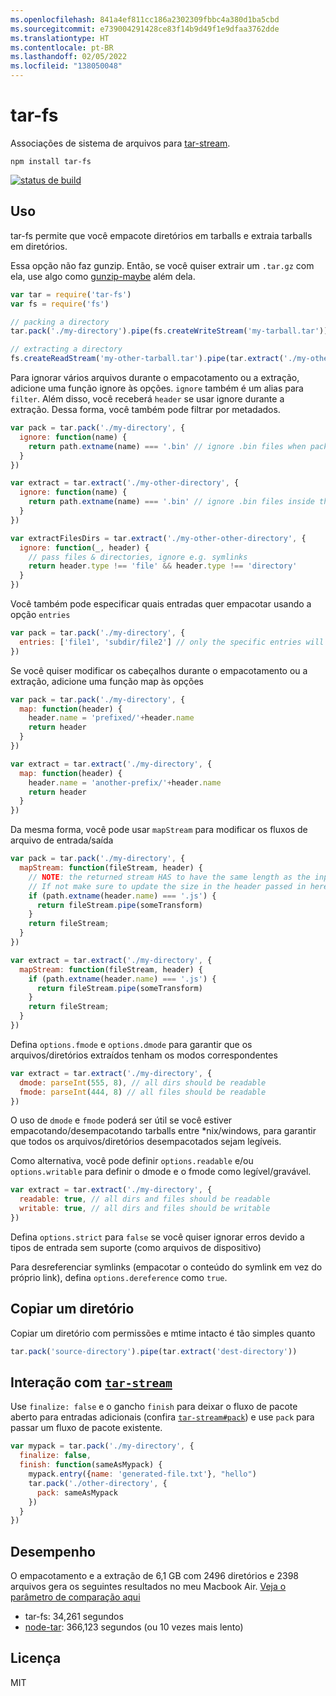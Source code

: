 ```yaml
---
ms.openlocfilehash: 841a4ef811cc186a2302309fbbc4a380d1ba5cbd
ms.sourcegitcommit: e739004291428ce83f14b9d49f1e9dfaa3762dde
ms.translationtype: HT
ms.contentlocale: pt-BR
ms.lasthandoff: 02/05/2022
ms.locfileid: "138050048"
---
```

# <a name="tar-fs"></a>tar-fs

Associações de sistema de arquivos para [tar-stream](https://github.com/mafintosh/tar-stream).

```
npm install tar-fs
```

[![status de build](https://secure.travis-ci.org/mafintosh/tar-fs.png)](http://travis-ci.org/mafintosh/tar-fs)

## <a name="usage"></a>Uso

tar-fs permite que você empacote diretórios em tarballs e extraia tarballs em diretórios.

Essa opção não faz gunzip. Então, se você quiser extrair um `.tar.gz` com ela, use algo como [gunzip-maybe](https://github.com/mafintosh/gunzip-maybe) além dela.

``` js
var tar = require('tar-fs')
var fs = require('fs')

// packing a directory
tar.pack('./my-directory').pipe(fs.createWriteStream('my-tarball.tar'))

// extracting a directory
fs.createReadStream('my-other-tarball.tar').pipe(tar.extract('./my-other-directory'))
```

Para ignorar vários arquivos durante o empacotamento ou a extração, adicione uma função ignore às opções. `ignore` também é um alias para `filter`. Além disso, você receberá `header` se usar ignore durante a extração.
Dessa forma, você também pode filtrar por metadados.

``` js
var pack = tar.pack('./my-directory', {
  ignore: function(name) {
    return path.extname(name) === '.bin' // ignore .bin files when packing
  }
})

var extract = tar.extract('./my-other-directory', {
  ignore: function(name) {
    return path.extname(name) === '.bin' // ignore .bin files inside the tarball when extracing
  }
})

var extractFilesDirs = tar.extract('./my-other-other-directory', {
  ignore: function(_, header) {
    // pass files & directories, ignore e.g. symlinks
    return header.type !== 'file' && header.type !== 'directory'
  }
})
```

Você também pode especificar quais entradas quer empacotar usando a opção `entries`

```js
var pack = tar.pack('./my-directory', {
  entries: ['file1', 'subdir/file2'] // only the specific entries will be packed
})
```

Se você quiser modificar os cabeçalhos durante o empacotamento ou a extração, adicione uma função map às opções

``` js
var pack = tar.pack('./my-directory', {
  map: function(header) {
    header.name = 'prefixed/'+header.name
    return header
  }
})

var extract = tar.extract('./my-directory', {
  map: function(header) {
    header.name = 'another-prefix/'+header.name
    return header
  }
})
```

Da mesma forma, você pode usar `mapStream` para modificar os fluxos de arquivo de entrada/saída

``` js
var pack = tar.pack('./my-directory', {
  mapStream: function(fileStream, header) {
    // NOTE: the returned stream HAS to have the same length as the input stream.
    // If not make sure to update the size in the header passed in here.
    if (path.extname(header.name) === '.js') {
      return fileStream.pipe(someTransform)
    }
    return fileStream;
  }
})

var extract = tar.extract('./my-directory', {
  mapStream: function(fileStream, header) {
    if (path.extname(header.name) === '.js') {
      return fileStream.pipe(someTransform)
    }
    return fileStream;
  }
})
```

Defina `options.fmode` e `options.dmode` para garantir que os arquivos/diretórios extraídos tenham os modos correspondentes

``` js
var extract = tar.extract('./my-directory', {
  dmode: parseInt(555, 8), // all dirs should be readable
  fmode: parseInt(444, 8) // all files should be readable
})
```

O uso de `dmode` e `fmode` poderá ser útil se você estiver empacotando/desempacotando tarballs entre *nix/windows, para garantir que todos os arquivos/diretórios desempacotados sejam legíveis.

Como alternativa, você pode definir `options.readable` e/ou `options.writable` para definir o dmode e o fmode como legível/gravável.

``` js
var extract = tar.extract('./my-directory', {
  readable: true, // all dirs and files should be readable
  writable: true, // all dirs and files should be writable
})
```

Defina `options.strict` para `false` se você quiser ignorar erros devido a tipos de entrada sem suporte (como arquivos de dispositivo)

Para desreferenciar symlinks (empacotar o conteúdo do symlink em vez do próprio link), defina `options.dereference` como `true`.

## <a name="copy-a-directory"></a>Copiar um diretório

Copiar um diretório com permissões e mtime intacto é tão simples quanto

``` js
tar.pack('source-directory').pipe(tar.extract('dest-directory'))
```

## <a name="interaction-with-tar-stream"></a>Interação com [`tar-stream`](https://github.com/mafintosh/tar-stream)

Use `finalize: false` e o gancho `finish` para deixar o fluxo de pacote aberto para entradas adicionais (confira [`tar-stream#pack`](https://github.com/mafintosh/tar-stream#packing)) e use `pack` para passar um fluxo de pacote existente.

``` js
var mypack = tar.pack('./my-directory', {
  finalize: false,
  finish: function(sameAsMypack) {
    mypack.entry({name: 'generated-file.txt'}, "hello")
    tar.pack('./other-directory', {
      pack: sameAsMypack
    })
  }
})
```


## <a name="performance"></a>Desempenho

O empacotamento e a extração de 6,1 GB com 2496 diretórios e 2398 arquivos gera os seguintes resultados no meu Macbook Air.
[Veja o parâmetro de comparação aqui](https://gist.github.com/mafintosh/8102201)

* tar-fs: 34,261 segundos
* [node-tar](https://github.com/isaacs/node-tar): 366,123 segundos (ou 10 vezes mais lento)

## <a name="license"></a>Licença

MIT
